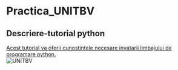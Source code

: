 # Practica_UNITBV
## Descriere-tutorial python
[Acest tutorial va oferii cunostintele necesare invatarii limbajului de programare python.](www.learnpython.com)  
![UNITBV](https://succes.unitbv.ro/wp-content/uploads/2022/11/Logo-UT-NEGRU-RO-png.png)
